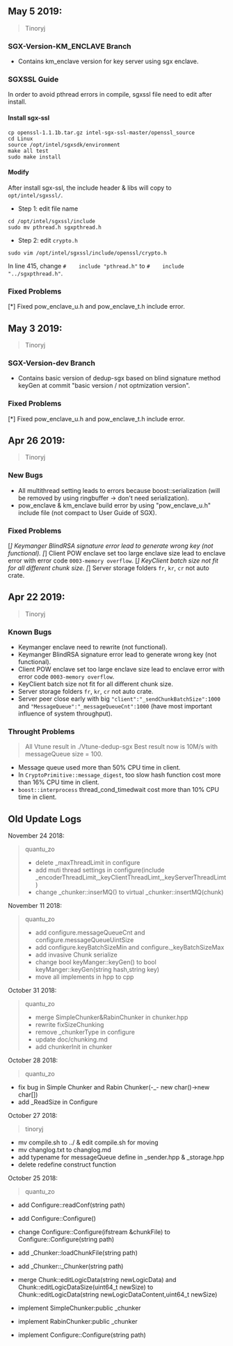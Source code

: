 ## May 5 2019:

> Tinoryj

### SGX-Version-KM_ENCLAVE Branch

* Contains km_enclave version for key server using sgx enclave.

### SGXSSL Guide

In order to avoid pthread errors in compile, sgxssl file need to edit after install.

#### Install sgx-ssl

```shell
cp openssl-1.1.1b.tar.gz intel-sgx-ssl-master/openssl_source
cd Linux
source /opt/intel/sgxsdk/environment
make all test
sudo make install
```

#### Modify 

After install sgx-ssl, the include header & libs will copy to `opt/intel/sgxssl/`.

* Step 1: edit file name

```shell
cd /opt/intel/sgxssl/include
sudo mv pthread.h sgxpthread.h
```

* Step 2: edit `crypto.h`

```shell
sudo vim /opt/intel/sgxssl/include/openssl/crypto.h
```

In line 415, change `#    include "pthread.h"` to `#    include "../sgxpthread.h"`.

### Fixed Problems

[*] Fixed pow_enclave_u.h and pow_enclave_t.h include error.


## May 3 2019:

> Tinoryj

### SGX-Version-dev Branch

* Contains basic version of dedup-sgx based on blind signature method keyGen at commit "basic version / not optmization version". 


### Fixed Problems

[*] Fixed pow_enclave_u.h and pow_enclave_t.h include error.


## Apr 26 2019:

> Tinoryj

### New Bugs

* All multithread setting leads to errors because boost::serialization (will be removed by using ringbuffer -> don't need serialization).
* pow_enclave & km_enclave build error by using "pow_enclave_u.h" include file (not compact to User Guide of SGX).

### Fixed Problems

[*] Keymanger BlindRSA signature error lead to generate wrong key (not functional).
[*] Client POW enclave set too large enclave size lead to enclave error with error code `0003-memory overflow`.
[*] KeyClient batch size not fit for all different chunk size.
[*] Server storage folders `fr`, `kr`, `cr` not auto crate.

## Apr 22 2019:

> Tinoryj

### Known Bugs

* Keymanger enclave need to rewrite (not functional).
* Keymanger BlindRSA signature error lead to generate wrong key (not functional).
* Client POW enclave set too large enclave size lead to enclave error with error code `0003-memory overflow`.
* KeyClient batch size not fit for all different chunk size.
* Server storage folders `fr`, `kr`, `cr` not auto crate.
* Server peer close early with big `"client":"_sendChunkBatchSize":1000` and  `"MessageQueue":"_messageQueueCnt":1000` (have most important influence of system throughput).

### Throught Problems

> All Vtune result in ./Vtune-dedup-sgx
> Best result now is 10M/s with messageQueue size = 100.

* Message queue used more than 50% CPU time in client.
* In `CryptoPrimitive::message_digest`, too slow hash function cost more than 16% CPU time in client.
* `boost::interprocess` thread_cond_timedwait cost more than 10% CPU time in client.


## Old Update Logs

November 24 2018:

> quantu_zo
> 
> * delete _maxThreadLimit in configure
> * add muti thread settings in configure(include _encoderThreadLimit,_keyClientThreadLimt,_keyServerThreadLimt)
> * change _chunker::inserMQ() to virtual _chunker::insertMQ(chunk)

November 11 2018:

> quantu_zo
>
> * add configure.messageQueueCnt and configure.messageQueueUintSize
> * add configure.keyBatchSizeMin and configure._keyBatchSizeMax
> * add invasive Chunk serialize
> * change bool keyManger::keyGen() to bool keyManger::keyGen(string hash,string key)
> * move all implements in hpp to cpp



October 31 2018:

> quantu_zo
>
> * merge SimpleChunker&RabinChunker in chunker.hpp
> * rewrite fixSizeChunking
> * remove _chunkerType in configure
> * update doc/chunking.md
> * add chunkerInit in chunker

October 28 2018:

> quantu_zo

* fix bug in Simple Chunker and Rabin Chunker(-_- new char()->new char[])
* add _ReadSize in Configure

October 27 2018:

> tinoryj
* mv compile.sh to ../ & edit compile.sh for moving
* mv changlog.txt to changlog.md
* add typename for messageQueue define in _sender.hpp & _storage.hpp
* delete redefine construct function


October 25 2018:
> quantu_zo
* add Configure::readConf(string path)
* add Configure::Configure()
* change Configure::Configure(ifstream &chunkFile) to Configure::Configure(string path)

* add _Chunker::loadChunkFile(string path)
* add _Chunker::_Chunker(string path)

* merge Chunk::editLogicData(string newLogicData) and Chunk::editLogicDataSize(uint64_t newSize) to Chunk::editLogicData(string newLogicDataContent,uint64_t newSize)

* implement SimpleChunker:public _chunker
* implement RabinChunker:public _chunker
* implement Configure::Configure(string path)
